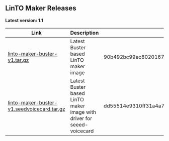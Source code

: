 ## LinTO Maker Releases

**Latest version: 1.1** 

| Link | Description | Sha256 |
|------|-------------|--------|
| [linto-maker-buster-v1.tar.gz](http://dl.linto.ai/downloads/Raspberry/v1.1/linto-maker-buster-v1.1.img) | Latest Buster based LinTO maker image | 90b492bc99ec8020167595eb65b690ea011d3a5e5ef557ae3b1697174a7f1779 |
| [linto-maker-buster-v1.seedvoicecard.tar.gz](https://dl.linto.ai/downloads/Raspberry/v1.1/linto-maker-buster-v1.1-seeedvoicecard.img) | Latest Buster based LinTO maker image with driver for seeed-voicecard| dd55514e9310ff31a4a7b6bda49c6413ecefb9b4a05644ac7e5aeb33fd2104a7 |
